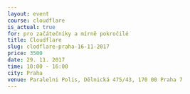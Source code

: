```yaml
---
layout: event
course: cloudflare
is_actual: true
for: pro začátečníky a mírně pokročilé
title: Cloudflare
slug: clodflare-praha-16-11-2017
price: 3500
date: 29. 11. 2017
time: 10:00 - 16:00
city: Praha
venue: Paralelni Polis, Dělnická 475/43, 170 00 Praha 7
---
```


